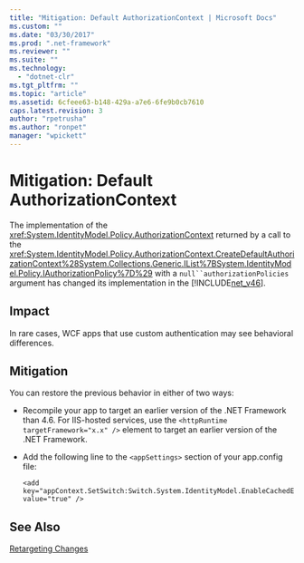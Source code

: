 ```yaml
---
title: "Mitigation: Default AuthorizationContext | Microsoft Docs"
ms.custom: ""
ms.date: "03/30/2017"
ms.prod: ".net-framework"
ms.reviewer: ""
ms.suite: ""
ms.technology: 
  - "dotnet-clr"
ms.tgt_pltfrm: ""
ms.topic: "article"
ms.assetid: 6cfeee63-b148-429a-a7e6-6fe9b0cb7610
caps.latest.revision: 3
author: "rpetrusha"
ms.author: "ronpet"
manager: "wpickett"
---
```

# Mitigation: Default AuthorizationContext
The implementation of the <xref:System.IdentityModel.Policy.AuthorizationContext> returned by a call to the <xref:System.IdentityModel.Policy.AuthorizationContext.CreateDefaultAuthorizationContext%28System.Collections.Generic.IList%7BSystem.IdentityModel.Policy.IAuthorizationPolicy%7D%29> with a `null``authorizationPolicies` argument has changed its implementation in the [!INCLUDE[net_v46](../../../includes/net-v46-md.md)].  
  
## Impact  
 In rare cases, WCF apps that use custom authentication may see behavioral differences.  
  
## Mitigation  
 You can restore the previous behavior in either of two ways:  
  
-   Recompile your app to target an earlier version of the .NET Framework than 4.6. For IIS-hosted services, use the `<httpRuntime targetFramework="x.x" />` element to target an earlier version of the .NET Framework.  
  
-   Add the following line to the `<appSettings>` section of your app.config file:  
  
    ```  
    <add key="appContext.SetSwitch:Switch.System.IdentityModel.EnableCachedEmptyDefaultAuthorizationContext" value="true" />  
    ```  
  
## See Also  
 [Retargeting Changes](../../../docs/framework/migration-guide/retargeting-changes-in-the-net-framework-4-6.md)